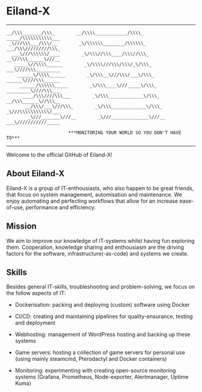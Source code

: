 # Eiland-X 

----------------------------------------------------------------------------------------
```
__/\\\_______/\\\_        __/\\\\____________/\\\\_        _____/\\\\\\\\\\\___        
 _\///\\\___/\\\/__        _\/\\\\\\________/\\\\\\_        ___/\\\/////////\\\_       
  ___\///\\\\\\/____        _\/\\\//\\\____/\\\//\\\_        __\//\\\______\///__      
   _____\//\\\\______        _\/\\\\///\\\/\\\/_\/\\\_        ___\////\\\_________     
    ______\/\\\\______        _\/\\\__\///\\\/___\/\\\_        ______\////\\\______    
     ______/\\\\\\_____        _\/\\\____\///_____\/\\\_        _________\////\\\___   
      ____/\\\////\\\___        _\/\\\_____________\/\\\_        __/\\\______\//\\\__  
       __/\\\/___\///\\\_        _\/\\\_____________\/\\\_        _\///\\\\\\\\\\\/___ 
        _\///_______\///__        _\///______________\///__        ___\///////////_____

                       ***MONITORING YOUR WORLD SO YOU DON'T HAVE TO***
```
                     
----------------------------------------------------------------------------------------




Welcome to the official GitHub of Eiland-X!

## About Eiland-X

Eiland-X is a group of IT-enthousiasts, who also happen to be great friends, that focus on system management, automisation and maintenance. We enjoy automating and perfecting workflows that allow for an increase ease-of-use, performance and efficiency. 

## Mission

We aim to improve our knowledge of IT-systems whilst having fun exploring them. Cooperation, knowledge sharing and enthousiasm are the driving factors for the software, infrastructure(-as-code) and systems we create. 

## Skills

Besides general IT-skills, troubleshooting and problem-solving, we focus on the follow aspects of IT:

- Dockerisation: packing and deploying (custom) software using Docker

- CI/CD: creating and maintaining pipelines for quality-ensurance, testing and deployment

- Webhosting: management of WordPress hosting and backing up these systems

- Game servers: hosting a collection of game servers for personal use (using mainly steamcmd, Pterodactyl and Docker containers)

- Monitoring: experimenting with creating open-source monitoring systems (Grafana, Prometheus, Node-exporter, Alertmanager, Uptime Kuma)

<!-- ## Contact

Add some contact information? -->
